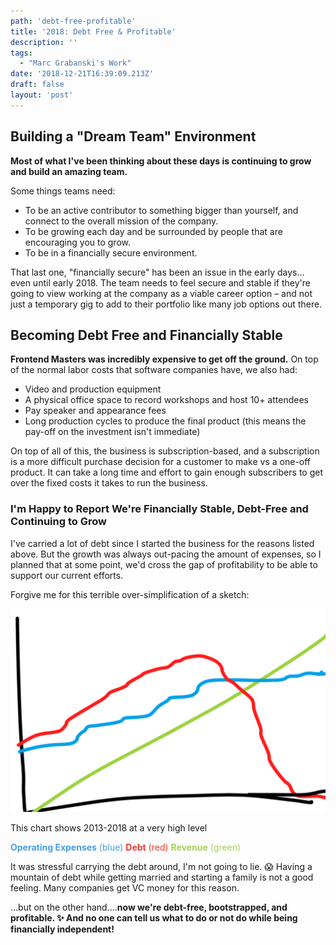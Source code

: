 ```yaml
---
path: 'debt-free-profitable'
title: '2018: Debt Free & Profitable'
description: ''
tags:
  - "Marc Grabanski's Work"
date: '2018-12-21T16:39:09.213Z'
draft: false
layout: 'post'
---
```


## Building a "Dream Team" Environment

**Most of what I've been thinking about these days is continuing to grow and build an amazing team.**

Some things teams need:

- To be an active contributor to something bigger than yourself, and connect to the overall mission of the company.
- To be growing each day and be surrounded by people that are encouraging you to grow.
- To be in a financially secure environment.

That last one, "financially secure" has been an issue in the early days... even until early 2018. The team needs to feel secure and stable if they're going to view working at the company as a viable career option – and not just a temporary gig to add to their portfolio like many job options out there.

## Becoming Debt Free and Financially Stable

**Frontend Masters was incredibly expensive to get off the ground.** On top of the normal labor costs that software companies have, we also had:

- Video and production equipment
- A physical office space to record workshops and host 10+ attendees
- Pay speaker and appearance fees
- Long production cycles to produce the final product (this means the pay-off on the investment isn't immediate)

On top of all of this, the business is subscription-based, and a subscription is a more difficult purchase decision for a customer to make vs a one-off product. It can take a long time and effort to gain enough subscribers to get over the fixed costs it takes to run the business.

### I'm Happy to Report We're Financially Stable, Debt-Free and Continuing to Grow

I've carried a lot of debt since I started the business for the reasons listed above. But the growth was always out-pacing the amount of expenses, so I planned that at some point, we'd cross the gap of profitability to be able to support our current efforts.

Forgive me for this terrible over-simplification of a sketch:

![Debt vs Team vs Revenue](debt-team-revenue.png)

This chart shows 2013-2018 at a very high level

<span style="color:#489EE1">**Operating Expenses** (blue)</span>
<span style="color:#EA3B2F">**Debt** (red)</span>
<span style="color:#A7CF58">**Revenue** (green)</span>

It was stressful carrying the debt around, I'm not going to lie. 😱 Having a mountain of debt while getting married and starting a family is not a good feeling. Many companies get VC money for this reason.

...but on the other hand....**now we're debt-free, bootstrapped, and profitable. ✨ And no one can tell us what to do or not do while being financially independent!**
